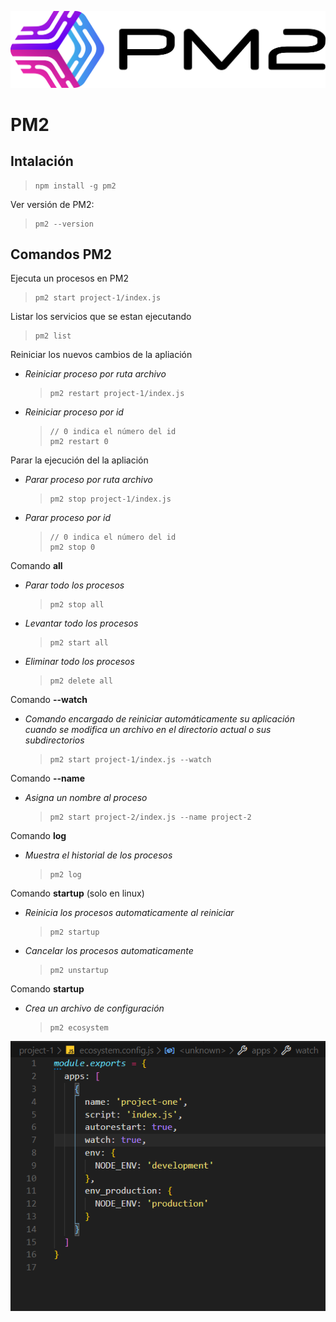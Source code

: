 ![PM2 logo](https://raw.githubusercontent.com/Unitech/pm2/development/pres/pm2-v4.png)

# PM2

## Intalación

> ```
> npm install -g pm2
> ```

Ver versión de PM2:

> ```
> pm2 --version
> ```

## Comandos PM2

Ejecuta un procesos en PM2

> ```
> pm2 start project-1/index.js
> ```

Listar los servicios que se estan ejecutando

> ```
> pm2 list
> ```

Reiniciar los nuevos cambios de la apliación

- _Reiniciar proceso por ruta archivo_
  > ```
  > pm2 restart project-1/index.js
  > ```
- _Reiniciar proceso por id_

  > ```
  > // 0 indica el número del id
  > pm2 restart 0
  > ```

Parar la ejecución del la apliación

- _Parar proceso por ruta archivo_
  > ```
  > pm2 stop project-1/index.js
  > ```
- _Parar proceso por id_

  > ```
  > // 0 indica el número del id
  > pm2 stop 0
  > ```

Comando **all**

- _Parar todo los procesos_

  > ```
  > pm2 stop all
  > ```

- _Levantar todo los procesos_

  > ```
  > pm2 start all
  > ```

- _Eliminar todo los procesos_

  > ```
  > pm2 delete all
  > ```

Comando **--watch**

- _Comando encargado de reiniciar automáticamente su aplicación cuando se modifica un archivo en el directorio actual o sus subdirectorios_

  > ```
  > pm2 start project-1/index.js --watch
  > ```

Comando **--name**

- _Asigna un nombre al proceso_

  > ```
  > pm2 start project-2/index.js --name project-2
  > ```

Comando **log**

- _Muestra el historial de los procesos_

  > ```
  > pm2 log
  > ```

Comando **startup** (solo en linux)

- _Reinicia los procesos automaticamente al reiniciar_

  > ```
  > pm2 startup
  > ```

- _Cancelar los procesos automaticamente_

  > ```
  > pm2 unstartup
  > ```

Comando **startup**

- _Crea un archivo de configuración_

  > ```
  > pm2 ecosystem
  > ```

![github](https://github.com/FernandoMendozaE/ApuntesDesarrollo/blob/master/image/ConfiguracionPM2.PNG)
